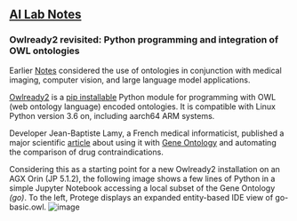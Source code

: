 ## <u>AI Lab Notes</u>

### **Owlready2 revisited: Python programming and integration of OWL ontologies**

Earlier [Notes](https://github.com/rtrelease/Jetson-Symbolics-Neuromorphics/blob/main/Onto1.md) considered the use of ontologies in conjunction with medical imaging, computer vision, and large language model applications.

[Owlready2](https://github.com/pwin/owlready2/tree/master) is a [pip installable](https://pypi.org/project/owlready2/) Python module for programming with OWL (web ontology language) encoded ontologies. It is compatible with Linux Python version 3.6 on, including aarch64 ARM systems.

Developer Jean-Baptiste Lamy, a French medical informaticist, published a major scientific [article](http://www.lesfleursdunormal.fr/_downloads/article_owlready_aim_2017.pdf) about using it with [Gene Ontology](https://geneontology.org) and automating the comparison of drug contraindications.

Considering this as a starting point for a new Owlready2 installation on an AGX Orin (JP 5.1.2), the following image shows a few lines of Python in a simple Jupyter Notebook accessing a local subset of the Gene Ontology *(go)*.  To the left, Protege displays an expanded entity-based IDE view of go-basic.owl.
![image](https://github.com/user-attachments/assets/6c88de59-2991-419f-abc8-972eaf3ab679)
